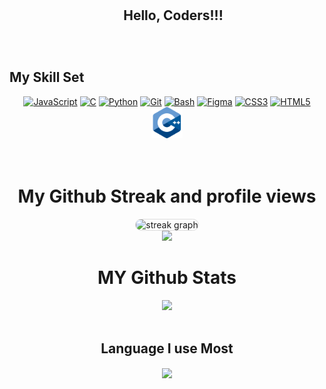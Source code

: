 <div align="center">
<h2 align="center" style="width: 100%;padding:10px;" >Hello, Coders!!!</h2>
</div>   
      

<br/>  


## My Skill Set  
<div align="center">  
<a href="#" target="_blank"><img style=" 10px" src="https://profilinator.rishav.dev/skills-assets/javascript-original.svg" alt="JavaScript" height="50" /></a>  
<a href="#" target="_blank"><img style=" 10px" src="https://profilinator.rishav.dev/skills-assets/c-original.svg" alt="C" height="50" /></a>  
<a href="#" target="_blank"><img style=" 10px" src="https://profilinator.rishav.dev/skills-assets/python-original.svg" alt="Python" height="50" /></a>  
<a href="#" target="_blank"><img style=" 10px" src="https://profilinator.rishav.dev/skills-assets/git-scm-icon.svg" alt="Git" height="50" /></a> 
<a href="#" target="_blank"><img style=" 10px" src="https://profilinator.rishav.dev/skills-assets/gnu_bash-icon.svg" alt="Bash" height="50" /></a>
<a href="#" target="_blank"><img style=" 10px" src="https://profilinator.rishav.dev/skills-assets/figma-icon.svg" alt="Figma" height="50" /></a> 
<a href="#" target="_blank"><img style=" 10px" src="https://profilinator.rishav.dev/skills-assets/css3-original-wordmark.svg" alt="CSS3" height="50" /></a>  
<a href="#" target="_blank"><img style=" 10px" src="https://profilinator.rishav.dev/skills-assets/html5-original-wordmark.svg" alt="HTML5" height="50" /></a>
<a href="#" target="_blank"><img style ="10px" src="https://raw.githubusercontent.com/devicons/devicon/master/icons/cplusplus/cplusplus-original.svg" alt= "C++" height ="50"/> </a>   
<br/>  
<br/>  
<br/> 

# My Github Streak and profile views
<div align = "center">
<img src="https://streak-stats.demolab.com?user=Anonymous0418&locale=en&mode=daily&theme=radical&hide_border=true&border_radius=10" height="175" alt="streak graph" style="border-radius: 20px; border: 1px solid #ddd;"><br>
<img src="https://komarev.com/ghpvc/?username=Anonymous0418&&style=flat-square"/>
</div>

# MY Github Stats 
<div align ="center">
<img src="https://github-readme-stats.vercel.app/api?username=Anonymous0418&show_icons=true&count_private=true&hide_border=true&theme=radical"/>
</div>  


<br/>

## Language I use Most
<div align="center"><img src="https://github-readme-stats.vercel.app/api/top-langs/?username=Anonymous0418&theme=radical" align="center" /></div>  

<br />